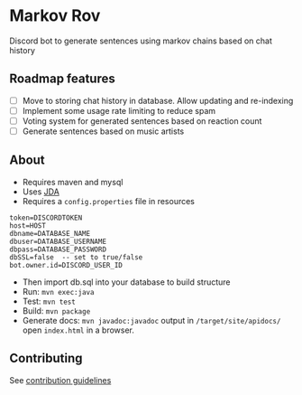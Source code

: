 # Markov Rov

Discord bot to generate sentences using markov chains based on chat history

## Roadmap features

- [ ] Move to storing chat history in database. Allow updating and re-indexing
- [ ] Implement some usage rate limiting to reduce spam
- [ ] Voting system for generated sentences based on reaction count
- [ ] Generate sentences based on music artists

## About

* Requires maven and mysql
* Uses [JDA](https://github.com/DV8FromTheWorld/JDA)
* Requires a `config.properties` file in resources
```
token=DISCORDTOKEN
host=HOST
dbname=DATABASE_NAME
dbuser=DATABASE_USERNAME
dbpass=DATABASE_PASSWORD
dbSSL=false  -- set to true/false
bot.owner.id=DISCORD_USER_ID
```
* Then import db.sql into your database to build structure
* Run: `mvn exec:java`
* Test: `mvn test`
* Build: `mvn package`
* Generate docs: `mvn javadoc:javadoc` output in `/target/site/apidocs/` open `index.html` in a browser.

## Contributing
See [contribution guidelines](CONTRIBUTING.md)